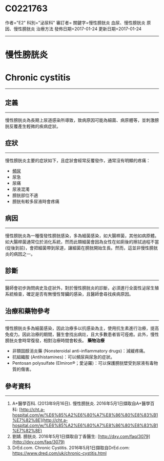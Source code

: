 # C0221763
作者="E2"
科別="泌尿科"
審訂者=
關鍵字=慢性膀胱炎 血尿、慢性膀胱炎 原因、慢性膀胱炎 治療方法
發佈日期=2017-01-24
更新日期=2017-01-24

----------
# 慢性膀胱炎
# Chronic cystitis
----------
## 定義
----------

慢性膀胱炎為長期上尿道感染所導致，致病原因可能為細菌、病原體等，並刺激膀胱反覆產生輕微的疾病症狀。 

## 症狀
----------

慢性膀胱炎主要的症狀如下，且症狀會經常反覆發作，通常沒有明顯的疼痛：

- [頻尿](C0042023)
- 尿急
- 尿痛
- 尿液混濁
- 膀胱部位不適
- 膀胱有較多尿液時會疼痛 
## 病因
----------

慢性膀胱炎為一種復發性膀胱感染，多為細菌感染，如大腸桿菌，其他如病原體。如大腸桿菌通常位於消化系統，然而此類細菌會因為女性在如廁後的擦拭過程不當 (從後到前)，會把細菌帶到尿道，讓細菌在膀胱開始生長。然而，這並非慢性膀胱炎的病因之一。 

## 診斷
----------

醫師會初步詢問病史及症狀外，對於慢性膀胱炎的診斷，必須進行全面性泌尿生殖系統檢查，確定是否有無慢性腎臟的感染，且醫師會尋找疾病原因。 

## 治療和藥物參考
----------

慢性膀胱炎多為細菌感染，因此治療多以抗感染為主，使用抗生素進行治療，提高免疫力。因此治療的期間，醫生會找出病灶，且大多數患者皆可痊癒。此外，慢性膀胱炎會時常復發，相對治療時間會較長。
**藥物治療**

- 非類固醇消炎藥 (Nonsteroidal anti-inflammatory drugs)：減緩疼痛。
- 抗組織胺 (Antihistamines)：可以頻尿與尿急的症狀。
- Pentosan polysulfate (Elmiron®；愛泌羅)：可以保護膀胱壁受到尿液有毒物質的傷害。  
## 參考資料
----------
1. A+醫學百科. (2013年9月16日). 慢性膀胱炎. 2016年5月1日擷取自A+醫學百科:
  [http://cht.a-hospital.com/w/%E6%85%A2%E6%80%A7%E8%86%80%E8%83%B1%E7%82%8E](http://cht.a-hospital.com/w/%E6%85%A2%E6%80%A7%E8%86%80%E8%83%B1%E7%82%8E)
2. 劉婧. 膀胱炎. 2016年5月1日擷取自丁香醫生:
  [http://dxy.com/faq/3079](http://dxy.com/faq/3079)
3. DrEd.com. Chronic Cystitis. 2016年5月1日擷取自DrEd.com:
  https://www.dred.com/uk/chronic-cystitis.html

